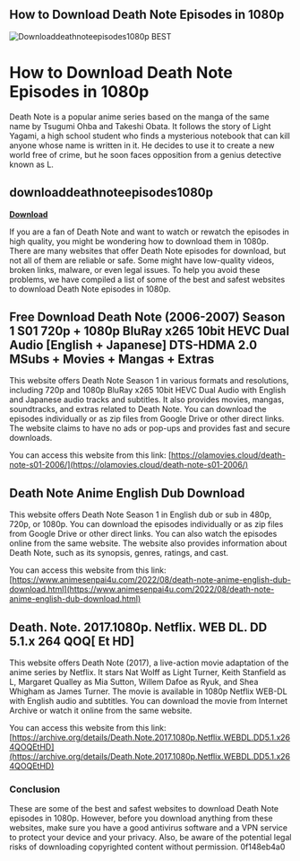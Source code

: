 ## How to Download Death Note Episodes in 1080p

 
![Downloaddeathnoteepisodes1080p BEST](https://encrypted-tbn2.gstatic.com/images?q=tbn:ANd9GcQ7nVdo58xk2BqBjGNEb596tPqh9SsA5ZReZBIIGVyxYAmyEN5va8mAsGk)

 
# How to Download Death Note Episodes in 1080p
 
Death Note is a popular anime series based on the manga of the same name by Tsugumi Ohba and Takeshi Obata. It follows the story of Light Yagami, a high school student who finds a mysterious notebook that can kill anyone whose name is written in it. He decides to use it to create a new world free of crime, but he soon faces opposition from a genius detective known as L.
 
## downloaddeathnoteepisodes1080p


[**Download**](https://www.google.com/url?q=https%3A%2F%2Fbltlly.com%2F2tKGxm&sa=D&sntz=1&usg=AOvVaw0vYvZ_90O0rxY-P2R3Qxys)

 
If you are a fan of Death Note and want to watch or rewatch the episodes in high quality, you might be wondering how to download them in 1080p. There are many websites that offer Death Note episodes for download, but not all of them are reliable or safe. Some might have low-quality videos, broken links, malware, or even legal issues. To help you avoid these problems, we have compiled a list of some of the best and safest websites to download Death Note episodes in 1080p.
 
## Free Download Death Note (2006-2007) Season 1 S01 720p + 1080p BluRay x265 10bit HEVC Dual Audio [English + Japanese] DTS-HDMA 2.0 MSubs + Movies + Mangas + Extras
 
This website offers Death Note Season 1 in various formats and resolutions, including 720p and 1080p BluRay x265 10bit HEVC Dual Audio with English and Japanese audio tracks and subtitles. It also provides movies, mangas, soundtracks, and extras related to Death Note. You can download the episodes individually or as zip files from Google Drive or other direct links. The website claims to have no ads or pop-ups and provides fast and secure downloads.
 
You can access this website from this link: [https://olamovies.cloud/death-note-s01-2006/](https://olamovies.cloud/death-note-s01-2006/)
 
## Death Note Anime English Dub Download
 
This website offers Death Note Season 1 in English dub or sub in 480p, 720p, or 1080p. You can download the episodes individually or as zip files from Google Drive or other direct links. You can also watch the episodes online from the same website. The website also provides information about Death Note, such as its synopsis, genres, ratings, and cast.
 
You can access this website from this link: [https://www.animesenpai4u.com/2022/08/death-note-anime-english-dub-download.html](https://www.animesenpai4u.com/2022/08/death-note-anime-english-dub-download.html)
 
## Death. Note. 2017.1080p. Netflix. WEB DL. DD 5.1.x 264 QOQ[ Et HD]
 
This website offers Death Note (2017), a live-action movie adaptation of the anime series by Netflix. It stars Nat Wolff as Light Turner, Keith Stanfield as L, Margaret Qualley as Mia Sutton, Willem Dafoe as Ryuk, and Shea Whigham as James Turner. The movie is available in 1080p Netflix WEB-DL with English audio and subtitles. You can download the movie from Internet Archive or watch it online from the same website.
 
You can access this website from this link: [https://archive.org/details/Death.Note.2017.1080p.Netflix.WEBDL.DD5.1.x264QOQEtHD](https://archive.org/details/Death.Note.2017.1080p.Netflix.WEBDL.DD5.1.x264QOQEtHD)
 
### Conclusion
 
These are some of the best and safest websites to download Death Note episodes in 1080p. However, before you download anything from these websites, make sure you have a good antivirus software and a VPN service to protect your device and your privacy. Also, be aware of the potential legal risks of downloading copyrighted content without permission.
 0f148eb4a0
